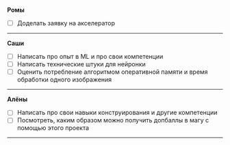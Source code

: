 **Ромы**
- [ ] Доделать заявку на акселератор

______________________________
**Саши**
- [ ] Написать про опыт в ML и про свои компетенции
- [ ] Написать технические штуки для нейронки
- [ ] Оценить потребление алгоритмом оперативной памяти и время обработки одного изображения 

______________________________
**Алёны**
- [ ] Написать про свои навыки конструирования и другие компетенции
- [ ] Посмотреть, каким образом можно получить допбаллы в магу с помощью этого проекта

______________________________
